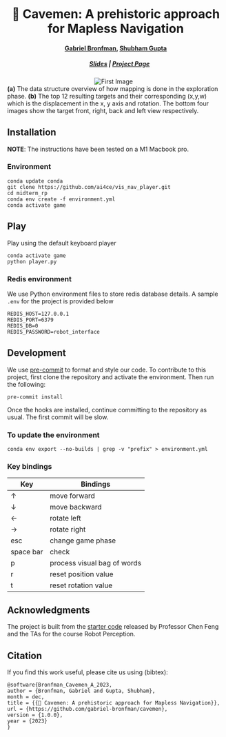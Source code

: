 <p align="center">

  <h1 align="center">🗿 Cavemen: A prehistoric approach for Mapless Navigation</h1>

  <h4 align="center"><a href="https://github.com/gabriel-bronfman">Gabriel Bronfman</a>, <a href="https://github.com/iamshubhamgupto">Shubham Gupta</a></h4>

  <h5 align="center">&emsp; <a href="https://docs.google.com/presentation/d/1VS014bRyqm4rN3s_tJweIRwDdKjDeuX9mA59doqHDfc/edit?usp=sharing"> Slides</a> | <a href=""> <a href="https://gabriel-bronfman.github.io/cavemen/">Project Page</a></h5>

  <!-- Images container -->
  <div style="align-items: center;">
    <div style="display: flex; justify-content: center;">
        <!-- First image with title -->
        <div style="margin-right: 10px;">
        <img src="./assets/gif/teaser.gif" alt="First Image" style="width: auto; height: auto;"/>
        </div>
    </div>
    <b>(a)</b> The data structure overview of how mapping is done in the exploration phase. <b>(b)</b> The top 12 resulting targets and their corresponding (x,y,w) which is the displacement in the x, y axis and rotation. The bottom four images show the target front, right, back and left view respectively.
</div>
</p>

## Installation
**NOTE**: The instructions have been tested on a M1 Macbook pro.

### Environment
```commandline
conda update conda
git clone https://github.com/ai4ce/vis_nav_player.git
cd midterm_rp
conda env create -f environment.yml
conda activate game
```

## Play
Play using the default keyboard player
```commandline
conda activate game
python player.py
```
### Redis environment
We use Python environment files to store redis database details. A sample `.env` for the project is provided below
```
REDIS_HOST=127.0.0.1
REDIS_PORT=6379
REDIS_DB=0
REDIS_PASSWORD=robot_interface
```

## Development
We use [pre-commit](https://pre-commit.com/index.html) to format and style our code. To contribute to this project, first clone the repository and activate the environment. Then run the following:
```
pre-commit install
```
Once the hooks are installed, continue committing to the repository as usual. The first commit will be slow.

### To update the environment
```
conda env export --no-builds | grep -v "prefix" > environment.yml
```


### Key bindings
| <b> Key </b>    | <b> Bindings </b>                               |
| -------------           | -------------                                     |
| ↑                | move forward             |
| ↓             | move backward           |
| ←                   | rotate left              |
| →                | rotate right          |
| esc          | change game phase  |
| space bar        | check         |
| p  | process visual bag of words |
| r  | reset position value |
| t  | reset rotation value |

## Acknowledgments
The project is built from the [starter code](https://github.com/ai4ce/vis_nav_player) released by Professor Chen Feng and the TAs for the course Robot Perception.

## Citation
If you find this work useful, please cite us using (bibtex):
```
@software{Bronfman_Cavemen_A_2023,
author = {Bronfman, Gabriel and Gupta, Shubham},
month = dec,
title = {{🗿 Cavemen: A prehistoric approach for Mapless Navigation}},
url = {https://github.com/gabriel-bronfman/cavemen},
version = {1.0.0},
year = {2023}
}
```
